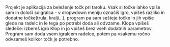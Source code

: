 Projekt je aplikacija za beleženje točk pri taroku.
Vsak si točke lahko vpiše sam in določi soigralca - v dropwdown meniju označiš igro, vpišeš razliko in dodatne točke(trula, kralji...), program 
pa sam sešteje točke in jih vpiše glede na radelc in le tega po potrebi doda ali odvzame.
Klopa vpišeš sledeče: izbereš igro Klop in jo vpišeš brez vseh dodatnih parametrov. Program sam doda vsem igralcem radelce, potem pa vsakemu ročno odvzameš kolikor točk je potrebno.
